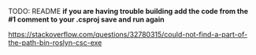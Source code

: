 TODO: README
**if you are having trouble building add the code from the #1 comment to your .csproj save and run again**

https://stackoverflow.com/questions/32780315/could-not-find-a-part-of-the-path-bin-roslyn-csc-exe
